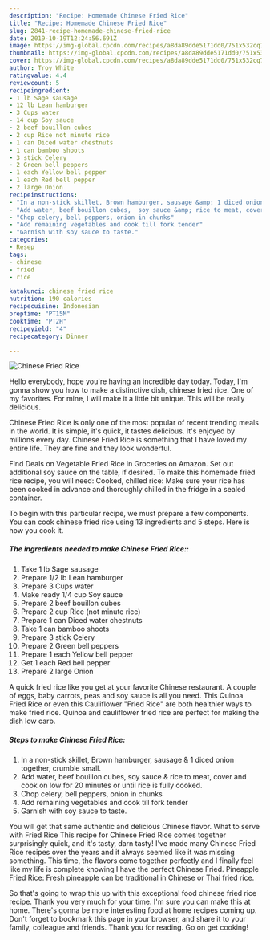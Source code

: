 ```yaml
---
description: "Recipe: Homemade Chinese Fried Rice"
title: "Recipe: Homemade Chinese Fried Rice"
slug: 2841-recipe-homemade-chinese-fried-rice
date: 2019-10-19T12:24:56.691Z
image: https://img-global.cpcdn.com/recipes/a8da89dde5171dd0/751x532cq70/chinese-fried-rice-recipe-main-photo.jpg
thumbnail: https://img-global.cpcdn.com/recipes/a8da89dde5171dd0/751x532cq70/chinese-fried-rice-recipe-main-photo.jpg
cover: https://img-global.cpcdn.com/recipes/a8da89dde5171dd0/751x532cq70/chinese-fried-rice-recipe-main-photo.jpg
author: Troy White
ratingvalue: 4.4
reviewcount: 5
recipeingredient:
- 1 lb Sage sausage
- 12 lb Lean hamburger
- 3 Cups water
- 14 cup Soy sauce
- 2 beef bouillon cubes
- 2 cup Rice not minute rice
- 1 can Diced water chestnuts
- 1 can bamboo shoots
- 3 stick Celery
- 2 Green bell peppers
- 1 each Yellow bell pepper
- 1 each Red bell pepper
- 2 large Onion
recipeinstructions:
- "In a non-stick skillet, Brown hamburger, sausage &amp; 1 diced onion together, crumble small."
- "Add water, beef bouillon cubes,  soy sauce &amp; rice to meat, cover and cook on low for 20 minutes or until rice is fully cooked."
- "Chop celery, bell peppers, onion in chunks"
- "Add remaining vegetables and cook till fork tender"
- "Garnish with soy sauce to taste."
categories:
- Resep
tags:
- chinese
- fried
- rice

katakunci: chinese fried rice
nutrition: 190 calories
recipecuisine: Indonesian
preptime: "PT15M"
cooktime: "PT2H"
recipeyield: "4"
recipecategory: Dinner

---
```



![Chinese Fried Rice](https://img-global.cpcdn.com/recipes/a8da89dde5171dd0/751x532cq70/chinese-fried-rice-recipe-main-photo.jpg)

Hello everybody, hope you're having an incredible day today. Today, I'm gonna show you how to make a distinctive dish, chinese fried rice. One of my favorites. For mine, I will make it a little bit unique. This will be really delicious.

Chinese Fried Rice is only one of the most popular of recent trending meals in the world. It is simple, it's quick, it tastes delicious. It's enjoyed by millions every day. Chinese Fried Rice is something that I have loved my entire life. They are fine and they look wonderful.

Find Deals on Vegetable Fried Rice in Groceries on Amazon. Set out additional soy sauce on the table, if desired. To make this homemade fried rice recipe, you will need: Cooked, chilled rice: Make sure your rice has been cooked in advance and thoroughly chilled in the fridge in a sealed container.


To begin with this particular recipe, we must prepare a few components. You can cook chinese fried rice using 13 ingredients and 5 steps. Here is how you cook it.

##### The ingredients needed to make Chinese Fried Rice::

1. Take 1 lb Sage sausage
1. Prepare 1/2 lb Lean hamburger
1. Prepare 3 Cups water
1. Make ready 1/4 cup Soy sauce
1. Prepare 2 beef bouillon cubes
1. Prepare 2 cup Rice (not minute rice)
1. Prepare 1 can Diced water chestnuts
1. Take 1 can bamboo shoots
1. Prepare 3 stick Celery
1. Prepare 2 Green bell peppers
1. Prepare 1 each Yellow bell pepper
1. Get 1 each Red bell pepper
1. Prepare 2 large Onion


A quick fried rice like you get at your favorite Chinese restaurant. A couple of eggs, baby carrots, peas and soy sauce is all you need. This Quinoa Fried Rice or even this Cauliflower &#34;Fried Rice&#34; are both healthier ways to make fried rice. Quinoa and cauliflower fried rice are perfect for making the dish low carb. 

##### Steps to make Chinese Fried Rice:

1. In a non-stick skillet, Brown hamburger, sausage &amp; 1 diced onion together, crumble small.
1. Add water, beef bouillon cubes,  soy sauce &amp; rice to meat, cover and cook on low for 20 minutes or until rice is fully cooked.
1. Chop celery, bell peppers, onion in chunks
1. Add remaining vegetables and cook till fork tender
1. Garnish with soy sauce to taste.


You will get that same authentic and delicious Chinese flavor. What to serve with Fried Rice This recipe for Chinese Fried Rice comes together surprisingly quick, and it&#39;s tasty, darn tasty! I&#39;ve made many Chinese Fried Rice recipes over the years and it always seemed like it was missing something. This time, the flavors come together perfectly and I finally feel like my life is complete knowing I have the perfect Chinese Fried. Pineapple Fried Rice: Fresh pineapple can be traditional in Chinese or Thai fried rice. 

So that's going to wrap this up with this exceptional food chinese fried rice recipe. Thank you very much for your time. I'm sure you can make this at home. There's gonna be more interesting food at home recipes coming up. Don't forget to bookmark this page in your browser, and share it to your family, colleague and friends. Thank you for reading. Go on get cooking!
